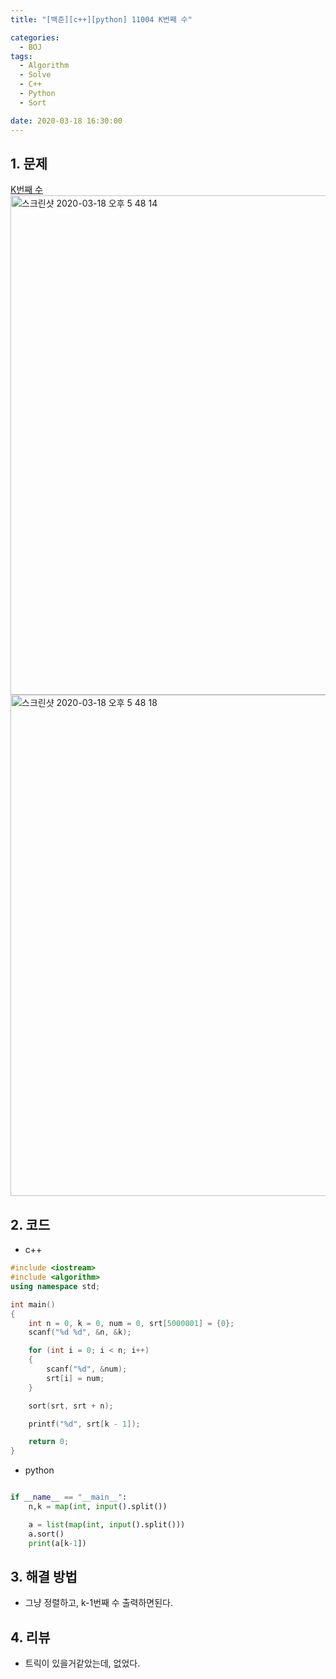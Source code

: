 ```yaml
---
title: "[백준][c++][python] 11004 K번째 수"

categories:
  - BOJ
tags:
  - Algorithm
  - Solve
  - C++
  - Python
  - Sort

date: 2020-03-18 16:30:00
---
```


## 1. 문제
[K번째 수](https://www.acmicpc.net/problem/11004)  
<img width="799" alt="스크린샷 2020-03-18 오후 5 48 14" src="https://user-images.githubusercontent.com/20227720/76942192-ae38c180-6940-11ea-8086-c6cbd2f0df9b.png">
<img width="802" alt="스크린샷 2020-03-18 오후 5 48 18" src="https://user-images.githubusercontent.com/20227720/76942186-aaa53a80-6940-11ea-8c69-a7b799bec01d.png">


## 2. 코드

- c++

```c++
#include <iostream>
#include <algorithm>
using namespace std;

int main()
{
    int n = 0, k = 0, num = 0, srt[5000001] = {0};
    scanf("%d %d", &n, &k);

    for (int i = 0; i < n; i++)
    {
        scanf("%d", &num);
        srt[i] = num;
    }

    sort(srt, srt + n);

    printf("%d", srt[k - 1]);

    return 0;
}
```

- python

```python

if __name__ == "__main__":
    n,k = map(int, input().split())

    a = list(map(int, input().split()))
    a.sort()
    print(a[k-1])
```


## 3. 해결 방법

- 그냥 정렬하고, k-1번째 수 출력하면된다.

## 4. 리뷰

- 트릭이 있을거같았는데, 없었다.